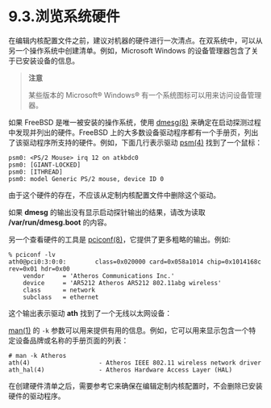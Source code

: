# 9.3.浏览系统硬件

在编辑内核配置文件之前，建议对机器的硬件进行一次清点。在双系统中，可以从另一个操作系统中创建清单。例如，Microsoft Windows 的设备管理器包含了关于已安装设备的信息。

>**注意**
>
>某些版本的 Microsoft® Windows® 有一个系统图标可以用来访问设备管理器。

如果 FreeBSD 是唯一被安装的操作系统，使用 [dmesg(8)](https://www.freebsd.org/cgi/man.cgi?query=dmesg&sektion=8&format=html) 来确定在启动探测过程中发现并列出的硬件。FreeBSD 上的大多数设备驱动程序都有一个手册页，列出了该驱动程序所支持的硬件。例如，下面几行表示驱动 [psm(4)](https://www.freebsd.org/cgi/man.cgi?query=psm&sektion=4&format=html) 找到了一个鼠标：

```
psm0: <PS/2 Mouse> irq 12 on atkbdc0
psm0: [GIANT-LOCKED]
psm0: [ITHREAD]
psm0: model Generic PS/2 mouse, device ID 0
```

由于这个硬件的存在，不应该从定制内核配置文件中删除这个驱动。

如果 **dmesg** 的输出没有显示启动探针输出的结果，请改为读取 **/var/run/dmesg.boot** 的内容。

另一个查看硬件的工具是 [pciconf(8)](https://www.freebsd.org/cgi/man.cgi?query=pciconf&sektion=8&format=html)，它提供了更多粗略的输出。例如:

```
% pciconf -lv
ath0@pci0:3:0:0:        class=0x020000 card=0x058a1014 chip=0x1014168c rev=0x01 hdr=0x00
    vendor     = 'Atheros Communications Inc.'
    device     = 'AR5212 Atheros AR5212 802.11abg wireless'
    class      = network
    subclass   = ethernet
```

这个输出表示驱动 **ath** 找到了一个无线以太网设备：

[man(1)](https://www.freebsd.org/cgi/man.cgi?query=man&sektion=1&format=html) 的 `-k` 参数可以用来提供有用的信息。例如，它可以用来显示包含一个特定设备品牌或名称的手册页面的列表：

```
# man -k Atheros
ath(4)                   - Atheros IEEE 802.11 wireless network driver
ath_hal(4)               - Atheros Hardware Access Layer (HAL)
```

在创建硬件清单之后，需要参考它来确保在编辑定制内核配置时，不会删除已安装硬件的驱动程序。
